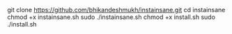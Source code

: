 git clone https://github.com/bhikandeshmukh/instainsane.git
cd instainsane
chmod +x instainsane.sh
sudo ./instainsane.sh
chmod +x install.sh
sudo ./install.sh

